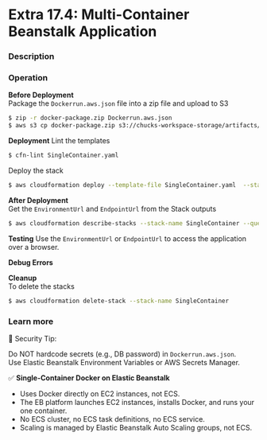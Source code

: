 # Extra 17.4: Multi-Container Beanstalk Application

### Description

### Operation

**Before Deployment**  
Package the `Dockerrun.aws.json` file into a zip file and upload to S3

```bash
$ zip -r docker-package.zip Dockerrun.aws.json
$ aws s3 cp docker-package.zip s3://chucks-workspace-storage/artifacts/docker-package-2708.zip
```

**Deployment**
Lint the templates

```bash
$ cfn-lint SingleContainer.yaml
```

Deploy the stack

```bash
$ aws cloudformation deploy --template-file SingleContainer.yaml  --stack-name SingleContainer --capabilities CAPABILITY_IAM --parameter-overrides file://private-parameters.json
```

**After Deployment**  
Get the `EnvironmentUrl` and `EndpointUrl` from the Stack outputs

```bash
$ aws cloudformation describe-stacks --stack-name SingleContainer --query "Stacks[0].Outputs" --no-cli-pager
```

**Testing**
Use the `EnvironmentUrl` or `EndpointUrl` to access the application over a browser.

**Debug Errors**

**Cleanup**  
To delete the stacks

```bash
$ aws cloudformation delete-stack --stack-name SingleContainer
```

### Learn more

🔐 Security Tip:

Do NOT hardcode secrets (e.g., DB password) in `Dockerrun.aws.json`.  
Use Elastic Beanstalk Environment Variables or AWS Secrets Manager.

✅ **Single-Container Docker on Elastic Beanstalk**

- Uses Docker directly on EC2 instances, not ECS.
- The EB platform launches EC2 instances, installs Docker, and runs your one container.
- No ECS cluster, no ECS task definitions, no ECS service.
- Scaling is managed by Elastic Beanstalk Auto Scaling groups, not ECS.
